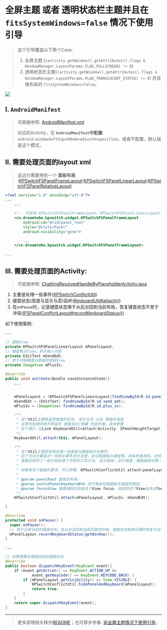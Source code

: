 # 全屏主题 或者 透明状态栏主题并且在`fitsSystemWindows=false` 情况下使用引导

> 这个引导覆盖以下两个Case:

> 1. 全屏主题 (`(activity.getWindow().getAttributes().flags & WindowManager.LayoutParams.FLAG_FULLSCREEN) != 0`)
> 2. 透明状态栏主题(`(activity.getWindow().getAttributes().flags & WindowManager.LayoutParams.FLAG_TRANSLUCENT_STATUS) != 0`) 并且 根布局的 `fitsSystemWindows=false`。

![][fullscreen_resolved_gif]

## I. `AndroidManifest`

> 可直接参照: [AndroidManifest.xml][AndroidManifest_xml_link]

> 对应的Activity，在 **`AndroidManifest`中配置** `android:windowSoftInputMode=adjustUnspecified`，或者不配置，默认就是这个模式。

## II. 需要处理页面的layout xml

> 这边只需要用到一个 **面板布局** ([KPSwitchFSPanelFrameLayout][KPSwitchFSPanelFrameLayout_link]/[KPSwitchFSPanelLinearLayout][KPSwitchFSPanelLinearLayout_link]/[KPSwitchFSPanelRelativeLayout][KPSwitchFSPanelRelativeLayout_link])

```xml
<?xml version="1.0" encoding="utf-8"?>
...
    ...

    <!-- 可选用 KPSwitchFSPanelFrameLayout、KPSwitchFSPanelLinearLayout、KPSwitchFSPanelRelativeLayout -->
    <cn.dreamtobe.kpswitch.widget.KPSwitchFSPanelFrameLayout
        android:id="@+id/panel_root"
        style="@style/Panel"
        android:visibility="gone">

        ...
    </cn.dreamtobe.kpswitch.widget.KPSwitchFSPanelFrameLayout>

...
```


## III. 需要处理页面的Activity:

> 可直接参照: [ChattingResolvedHandleByPlaceholderActivity.java][ChattingResolvedHandleByPlaceholderActivity_link]

1. 主要是处理一些事件([KPSwitchConflictUtil][KPSwitchConflictUtil_link])
2. 键盘状态(高度与显示与否)监听([KeyboardUtil#attach()][KeyboardUtil_attach_link])
3. 在`onPause`时，记录键盘状态用于从后台回到当前布局，恢复键盘状态不至于冲突([IFSPanelConflictLayout#recordKeyboardStatus()][IFSPanelConflictLayout_recordKeyboardStatus_link])

如下使用案例:

```java
...

// 面板View
private KPSwitchFSPanelLinearLayout mPanelLayout;
// 键盘焦点View，用于输入内容
private EditText mSendEdt;
// 用于切换键盘与面板的按钮View
private ImageView mPlusIv;

@Override
public void onCreate(Bundle saveInstanceState){
    ...


    mPanelLayout = (KPSwitchFSPanelLinearLayout)findViewById(R.id.panel_root);
    mSendEdt = (EditText) findViewById(R.id.send_edt);
    mPlusIv = (ImageView) findViewById(R.id.plus_iv);

    /**
     * 这个Util主要是监控键盘的状态: 显示与否 以及 键盘的高度
     * 这里也有提供给外界监听 键盘显示/隐藏 的监听器，具体参看
     * 这个接口 {@Link KeyboardUtil#attach(Activity, IPanelHeightTarget, OnKeyboardShowingListener)}
     */
    KeyboardUtil.attach(this, mPanelLayout);

    /**
     * 这个Util主要是协助处理一些面板与键盘相关的事件。
     * 这个方法主要是对一些相关事件进行注册，如切换面板与键盘等，具体参看源码，比较简单。
     * 里面还提供了一些已经处理了冲突的工具方法: 显示面板；显示键盘；键盘面板切换；隐藏键盘与面板；
     *
     * 如果有多个面板的需求，可以参看: KPSwitchConflictUtil.attach(panelLayout, focusView, switchClickListener, subPanelAndTriggers...)
     *
     * @param panelRoot 面板的布局。
     * @param switchPanelKeyboardBtn 用于触发切换面板与键盘的按钮。
     * @param focusView 键盘弹起时会给这个View focus，收回时这个View会失去focus，通常是发送的EditText。
     */
    KPSwitchConflictUtil.attach(mPanelLayout, mPlusIv, mSendEdt);

}

@Override
protected void onPause() {
  super.onPause();
  // 用于记录当前的键盘状态，在从后台回到当前页面的时候，键盘状态能够正确的恢复并且不会导致布局冲突。
  mPanelLayout.recordKeyboardStatus(getWindow());
}

...

// 如果需要处理返回收起面板的话
@Override
public boolean dispatchKeyEvent(KeyEvent event){
    if (event.getAction() == KeyEvent.ACTION_UP &&
            event.getKeyCode() == KeyEvent.KEYCODE_BACK) {
        if (mPanelLayout.getVisibility() == View.VISIBLE) {
            KPSwitchConflictUtil.hidePanelAndKeyboard(mPanelLayout);
            return true;
        }
    }
    return super.dispatchKeyEvent(event);
}
```

---

> 更多原理相关移步[README](https://github.com/Jacksgong/JKeyboardPanelSwitch/blob/master/README_zh.md)；也可移步参看: [非全屏主题情况下使用引导](https://github.com/Jacksgong/JKeyboardPanelSwitch/blob/master/NON-FULLSCREEN_TUTORIAL_zh.md)。


[fullscreen_resolved_gif]: https://raw.githubusercontent.com/Jacksgong/JKeybordPanelSwitch/master/art/fullscreen_resolved.gif
[AndroidManifest_xml_link]: https://github.com/Jacksgong/JKeyboardPanelSwitch/blob/master/app/src/main/AndroidManifest.xml#L25
[KPSwitchFSPanelFrameLayout_link]: https://github.com/Jacksgong/JKeyboardPanelSwitch/blob/master/library/src/main/java/cn/dreamtobe/kpswitch/widget/KPSwitchFSPanelFrameLayout.java
[KPSwitchFSPanelLinearLayout_link]: https://github.com/Jacksgong/JKeyboardPanelSwitch/blob/master/library/src/main/java/cn/dreamtobe/kpswitch/widget/KPSwitchFSPanelLinearLayout.java
[KPSwitchFSPanelRelativeLayout_link]: https://github.com/Jacksgong/JKeyboardPanelSwitch/blob/master/library/src/main/java/cn/dreamtobe/kpswitch/widget/KPSwitchFSPanelRelativeLayout.java
[ChattingResolvedHandleByPlaceholderActivity_link]: https://github.com/Jacksgong/JKeyboardPanelSwitch/blob/master/app/src/main/java/cn/dreamtobe/kpswitch/demo/activity/ChattingResolvedHandleByPlaceholderActivity.java
[KPSwitchConflictUtil_link]: https://github.com/Jacksgong/JKeyboardPanelSwitch/blob/master/library/src/main/java/cn/dreamtobe/kpswitch/util/KPSwitchConflictUtil.java
[KeyboardUtil_attach_link]: https://github.com/Jacksgong/JKeyboardPanelSwitch/blob/master/library/src/main/java/cn/dreamtobe/kpswitch/util/KeyboardUtil.java#L134
[IFSPanelConflictLayout_recordKeyboardStatus_link]: https://github.com/Jacksgong/JKeyboardPanelSwitch/blob/master/library/src/main/java/cn/dreamtobe/kpswitch/IFSPanelConflictLayout.java#L37
